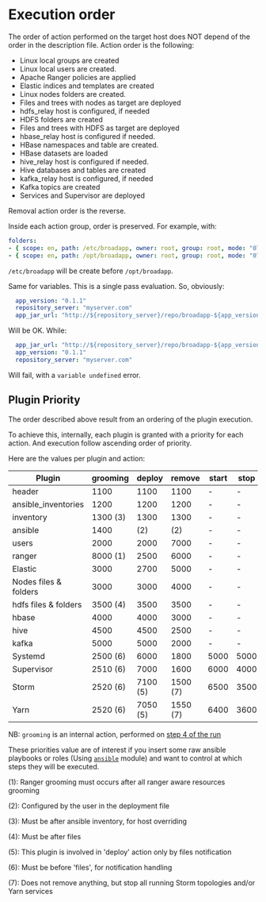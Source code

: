 # Execution order

The order of action performed on the target host does NOT depend of the order in the description file. Action order is the following:

* Linux local groups are created
* Linux local users are created.
* Apache Ranger policies are applied
* Elastic indices and templates are created 
* Linux nodes folders are created.
* Files and trees with nodes as target are deployed
* hdfs_relay host is configured, if needed
* HDFS folders are created
* Files and trees with HDFS as target are deployed
* hbase_relay host is configured if needed.
* HBase namespaces and table are created.
* HBase datasets are loaded
* hive_relay host is configured if needed.
* Hive databases and tables are created
* kafka_relay host is configured, if needed
* Kafka topics are created
* Services and Supervisor are deployed

Removal action order is the reverse.

Inside each action group, order is preserved. For example, with:

```yaml
folders:
- { scope: en, path: /etc/broadapp, owner: root, group: root, mode: "0755" }
- { scope: en, path: /opt/broadapp, owner: root, group: root, mode: "0755" }
```
`/etc/broadapp` will be create before `/opt/broadapp`.

Same for variables. This is a single pass evaluation. So, obviously:
```yaml
  app_version: "0.1.1"
  repository_server: "myserver.com"
  app_jar_url: "http://${repository_server}/repo/broadapp-${app_version}.jar"
```
Will be OK. While:
```yaml
  app_jar_url: "http://${repository_server}/repo/broadapp-${app_version}.jar"
  app_version: "0.1.1"
  repository_server: "myserver.com"
```
Will fail, with a `variable undefined` error.

## Plugin Priority

The order described above result from an ordering of the plugin execution. 

To achieve this, internally, each plugin is granted with a priority for each action. And execution follow ascending order of priority.

Here are the values per plugin and action:

|        Plugin       |   grooming |   deploy   | remove     |  start |  stop | status |
|---                  |     ---    |     ---    |   ---      |  ---   |  ---  |  ---   |
|header               |   1100     |   1100     |   1100     |    -   |   -   |   -    |
|ansible_inventories  |   1200     |   1200     |   1200     |    -   |   -   |   -    |
|inventory            |   1300 (3) |   1300     |   1300     |    -   |   -   |   -    |
|ansible              |   1400     |   (2)      |   (2)      |    -   |   -   |   -    |
|users                |   2000     |   2000     |   7000     |    -   |   -   |   -    |
|ranger               |   8000 (1) |   2500     |   6000     |    -   |   -   |   -    |
|Elastic              |   3000     |   2700     |   5000     |    -   |   -   |   -    |
|Nodes files & folders|   3000     |   3000     |   4000     |    -   |   -   |   -    |
|hdfs files & folders |   3500 (4) |   3500     |   3500     |    -   |   -   |   -    |
|hbase                |   4000     |   4000     |   3000     |    -   |   -   |   -    |
|hive                 |   4500     |   4500     |   2500     |    -   |   -   |   -    |
|kafka                |   5000     |   5000     |   2000     |    -   |   -   |   -    |
|Systemd              |   2500 (6) |   6000     |   1800     | 5000   | 5000  | 5000   |
|Supervisor           |   2510 (6) |   7000     |   1600     | 6000   | 4000  | 5000   |
|Storm                |   2520 (6) |   7100 (5) |   1500 (7) | 6500   | 3500  | 5000   |
|Yarn                 |   2520 (6) |   7050 (5) |   1550 (7) | 6400   | 3600  | 5000   |

NB: `grooming` is an internal action, performed on [step 4 of the run](./under_the_hood)

These priorities value are of interest if you insert some raw ansible playbooks or roles (Using [`ansible`](../plugins_reference/ansible/ansible_overview) module) and want to control at which steps they will be executed.

(1): Ranger grooming must occurs after all ranger aware resources grooming

(2): Configured by the user in the deployment file

(3): Must be after ansible inventory, for host overriding

(4): Must be after files

(5): This plugin is involved in 'deploy' action only by files notification

(6): Must be before 'files', for notification handling

(7): Does not remove anything, but stop all running Storm topologies and/or Yarn services 


